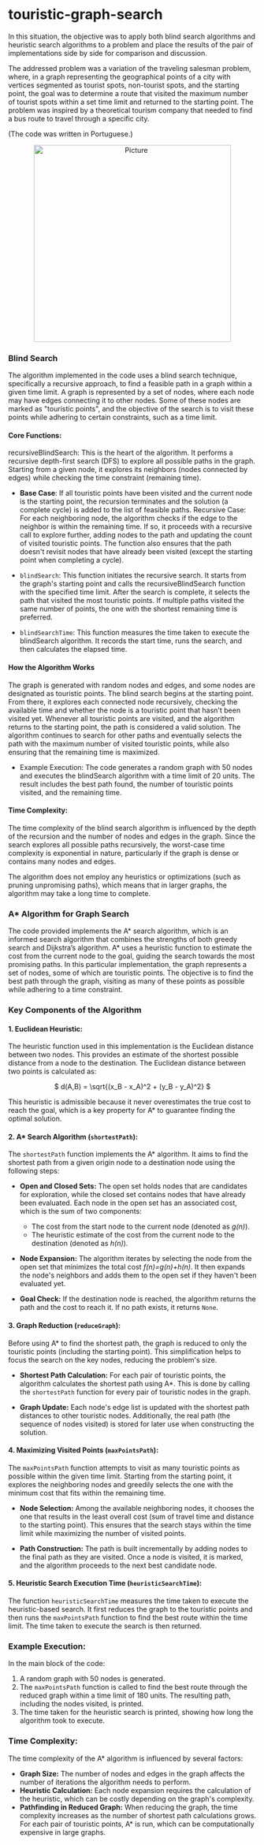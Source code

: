 # touristic-graph-search

In this situation, the objective was to apply both blind search algorithms and heuristic search algorithms to a problem and place the results of the pair of implementations side by side for comparison and discussion.

The addressed problem was a variation of the traveling salesman problem, where, in a graph representing the geographical points of a city with vertices segmented as tourist spots, non-tourist spots, and the starting point, the goal was to determine a route that visited the maximum number of tourist spots within a set time limit and returned to the starting point. The problem was inspired by a theoretical tourism company that needed to find a bus route to travel through a specific city.

(The code was written in Portuguese.)

<div align = "center">
        <img src="https://i.imgur.com/LYMjZs1.png" 
                alt="Picture" 
                width="auto" 
                height="400" 
                style="display: block; margin: 0 auto" />
</div>

### Blind Search

The algorithm implemented in the code uses a blind search technique, specifically a recursive approach, to find a feasible path in a graph within a given time limit. A graph is represented by a set of nodes, where each node may have edges connecting it to other nodes. Some of these nodes are marked as "touristic points", and the objective of the search is to visit these points while adhering to certain constraints, such as a time limit.

#### Core Functions:
recursiveBlindSearch: This is the heart of the algorithm. It performs a recursive depth-first search (DFS) to explore all possible paths in the graph. Starting from a given node, it explores its neighbors (nodes connected by edges) while checking the time constraint (remaining time).

* **Base Case**: If all touristic points have been visited and the current node is the starting point, the recursion terminates and the solution (a complete cycle) is added to the list of feasible paths.
Recursive Case: For each neighboring node, the algorithm checks if the edge to the neighbor is within the remaining time. If so, it proceeds with a recursive call to explore further, adding nodes to the path and updating the count of visited touristic points.
The function also ensures that the path doesn't revisit nodes that have already been visited (except the starting point when completing a cycle).

* `blindSearch`: This function initiates the recursive search. It starts from the graph's starting point and calls the recursiveBlindSearch function with the specified time limit. After the search is complete, it selects the path that visited the most touristic points. If multiple paths visited the same number of points, the one with the shortest remaining time is preferred.

* `blindSearchTime`: This function measures the time taken to execute the blindSearch algorithm. It records the start time, runs the search, and then calculates the elapsed time.

#### How the Algorithm Works

The graph is generated with random nodes and edges, and some nodes are designated as touristic points.
The blind search begins at the starting point. From there, it explores each connected node recursively, checking the available time and whether the node is a touristic point that hasn't been visited yet.
Whenever all touristic points are visited, and the algorithm returns to the starting point, the path is considered a valid solution. The algorithm continues to search for other paths and eventually selects the path with the maximum number of visited touristic points, while also ensuring that the remaining time is maximized.

* Example Execution:
The code generates a random graph with 50 nodes and executes the blindSearch algorithm with a time limit of 20 units. The result includes the best path found, the number of touristic points visited, and the remaining time.

#### Time Complexity: 

The time complexity of the blind search algorithm is influenced by the depth of the recursion and the number of nodes and edges in the graph. Since the search explores all possible paths recursively, the worst-case time complexity is exponential in nature, particularly if the graph is dense or contains many nodes and edges.

The algorithm does not employ any heuristics or optimizations (such as pruning unpromising paths), which means that in larger graphs, the algorithm may take a long time to complete.

### A* Algorithm for Graph Search

The code provided implements the A* search algorithm, which is an informed search algorithm that combines the strengths of both greedy search and Dijkstra’s algorithm. A* uses a heuristic function to estimate the cost from the current node to the goal, guiding the search towards the most promising paths. In this particular implementation, the graph represents a set of nodes, some of which are touristic points. The objective is to find the best path through the graph, visiting as many of these points as possible while adhering to a time constraint.

### Key Components of the Algorithm

#### 1. **Euclidean Heuristic:**

The heuristic function used in this implementation is the Euclidean distance between two nodes. This provides an estimate of the shortest possible distance from a node to the destination. The Euclidean distance between two points is calculated as:

<p align="center">
$
d(A,B) = \sqrt{(x_B - x_A)^2 + (y_B - y_A)^2}
$
</p>

This heuristic is admissible because it never overestimates the true cost to reach the goal, which is a key property for A* to guarantee finding the optimal solution.

#### 2. A* Search Algorithm (`shortestPath`):

The `shortestPath` function implements the A* algorithm. It aims to find the shortest path from a given origin node to a destination node using the following steps:

*   **Open and Closed Sets:** The open set holds nodes that are candidates for exploration, while the closed set contains nodes that have already been evaluated. Each node in the open set has an associated cost, which is the sum of two components:
    
    *   The cost from the start node to the current node (denoted as *g(n)*).
    *   The heuristic estimate of the cost from the current node to the destination (denoted as *h(n)*).
*   **Node Expansion:** The algorithm iterates by selecting the node from the open set that minimizes the total cost *f(n)=g(n)+h(n)*. It then expands the node's neighbors and adds them to the open set if they haven't been evaluated yet.
    
*   **Goal Check:** If the destination node is reached, the algorithm returns the path and the cost to reach it. If no path exists, it returns `None`.
    

#### 3. **Graph Reduction (`reduceGraph`):**

Before using A* to find the shortest path, the graph is reduced to only the touristic points (including the starting point). This simplification helps to focus the search on the key nodes, reducing the problem's size.

*   **Shortest Path Calculation:** For each pair of touristic points, the algorithm calculates the shortest path using A*. This is done by calling the `shortestPath` function for every pair of touristic nodes in the graph.
    
*   **Graph Update:** Each node's edge list is updated with the shortest path distances to other touristic nodes. Additionally, the real path (the sequence of nodes visited) is stored for later use when constructing the solution.
    

#### 4. **Maximizing Visited Points (`maxPointsPath`):**

The `maxPointsPath` function attempts to visit as many touristic points as possible within the given time limit. Starting from the starting point, it explores the neighboring nodes and greedily selects the one with the minimum cost that fits within the remaining time.

*   **Node Selection:** Among the available neighboring nodes, it chooses the one that results in the least overall cost (sum of travel time and distance to the starting point). This ensures that the search stays within the time limit while maximizing the number of visited points.
    
*   **Path Construction:** The path is built incrementally by adding nodes to the final path as they are visited. Once a node is visited, it is marked, and the algorithm proceeds to the next best candidate node.
    

#### 5. **Heuristic Search Execution Time (`heuristicSearchTime`):**

The function `heuristicSearchTime` measures the time taken to execute the heuristic-based search. It first reduces the graph to the touristic points and then runs the `maxPointsPath` function to find the best route within the time limit. The time taken to execute the search is then returned.

### Example Execution:

In the main block of the code:

1.  A random graph with 50 nodes is generated.
2.  The `maxPointsPath` function is called to find the best route through the reduced graph within a time limit of 180 units. The resulting path, including the nodes visited, is printed.
3.  The time taken for the heuristic search is printed, showing how long the algorithm took to execute.

### Time Complexity:

The time complexity of the A* algorithm is influenced by several factors:

*   **Graph Size:** The number of nodes and edges in the graph affects the number of iterations the algorithm needs to perform.
*   **Heuristic Calculation:** Each node expansion requires the calculation of the heuristic, which can be costly depending on the graph's complexity.
*   **Pathfinding in Reduced Graph:** When reducing the graph, the time complexity increases as the number of shortest path calculations grows. For each pair of touristic points, A* is run, which can be computationally expensive in large graphs.